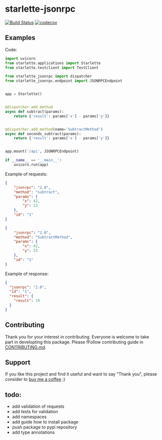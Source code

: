 # starlette-jsonrpc

[![Build Status](https://travis-ci.com/kdebowski/starlette-jsonrpc.svg?token=JXg8SCx8Y9Ybz183mTgo&branch=master)](https://travis-ci.com/kdebowski/starlette-jsonrpc)
[![codecov](https://codecov.io/gh/kdebowski/starlette-jsonrpc/branch/master/graph/badge.svg?token=3DkWshhv8x)](https://codecov.io/gh/kdebowski/starlette-jsonrpc)

## Examples

Code:
```python
import uvicorn
from starlette.applications import Starlette
from starlette.testclient import TestClient

from starlette_jsonrpc import dispatcher
from starlette_jsonrpc.endpoint import JSONRPCEndpoint


app = Starlette()


@dispatcher.add_method
async def subtract(params):
    return {'result': params['x'] - params['y']}


@dispatcher.add_method(name='SubtractMethod')
async def seconds_subtract(params):
    return {'result': params['x'] - params['y']}


app.mount('/api', JSONRPCEndpoint)

if __name__ == '__main__':
    uvicorn.run(app)
```

Example of requests:

```json
{
	"jsonrpc": "2.0",
	"method": "subtract",
	"params": {
		"x": 42, 
		"y": 23
	},
	"id": "1"
}
```

```json
{
	"jsonrpc": "2.0",
	"method": "SubtractMethod",
	"params": {
		"x": 42, 
		"y": 23
	},
	"id": "1"
}
```

Example of response:

```json
{
  "jsonrpc": "2.0",
  "id": "1",
  "result": {
    "result": 19
  }
}
```

## Contributing

Thank you for your interest in contributing. Everyone is welcome to take part in developting this package. Please fFollow contributing guide in [CONTRIBUTING.md](https://github.com/kdebowski/starlette-jsonrpc/blob/master/CONTRIBUTING.md).

## Support

If you like this project and find it useful and want to say "Thank you", please consider to [buy me a coffee](https://buymeacoff.ee/zRWISPHo0) ;)

## todo:
* add validation of requests
* add tests for validation
* add namespaces
* add guide how to install package
* push package to pypi repository
* add type annotations